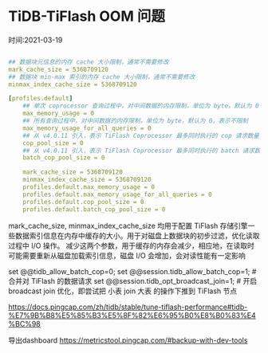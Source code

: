 # TiDB-TiFlash OOM 问题
时间:2021-03-19




```yml

## 数据块元信息的内存 cache 大小限制，通常不需要修改
mark_cache_size = 5368709120
## 数据块 min-max 索引的内存 cache 大小限制，通常不需要修改
minmax_index_cache_size = 5368709120

[profiles.default]
    ## 单次 coprocessor 查询过程中，对中间数据的内存限制，单位为 byte，默认为 0，表示不限制
    max_memory_usage = 0
    ## 所有查询过程中，对中间数据的内存限制，单位为 byte，默认为 0，表示不限制
    max_memory_usage_for_all_queries = 0
    ## 从 v4.0.11 引入，表示 TiFlash Coprocessor 最多同时执行的 cop 请求数量。如果请求数量超过了该配置指定的值，多出的请求会排队等待。如果设为 0 或不设置，则使用默认值，即物理核数的两倍。
    cop_pool_size = 0
    ## 从 v4.0.11 引入，表示 TiFlash Coprocessor 最多同时执行的 batch 请求数量。如果请求数量超过了该配置指定的值，多出的请求会排队等待。如果设为 0 或不设置，则使用默认值，即物理核数的两倍。
    batch_cop_pool_size = 0


```


```yml
    mark_cache_size = 5368709120
    minmax_index_cache_size = 5368709120
    profiles.default.max_memory_usage = 0
    profiles.default.max_memory_usage_for_all_queries = 0
    profiles.default.cop_pool_size = 0
    profiles.default.batch_cop_pool_size = 0
```

mark_cache_size, minmax_index_cache_size 均用于配置 TiFlash 存储引擎一些数据索引信息在内存中缓存的大小。用于对磁盘上数据块的初步过滤，优化读取过程中 I/O 操作。
减少这两个参数，用于缓存的内存会减少，相应地，在读取时可能需要重新从磁盘加载索引信息，磁盘 I/O 会增加，会对读性能有一定影响


set @@tidb_allow_batch_cop=0;
set @@session.tidb_allow_batch_cop=1; # 合并对 TiFlash 的数据请求
set @@session.tidb_opt_broadcast_join=1; # 开启 broadcast join 优化，即尝试把 小表 join 大表 的操作下推到 TiFlash 节点

https://docs.pingcap.com/zh/tidb/stable/tune-tiflash-performance#tidb-%E7%9B%B8%E5%85%B3%E5%8F%82%E6%95%B0%E8%B0%83%E4%BC%98

导出dashboard  https://metricstool.pingcap.com/#backup-with-dev-tools


